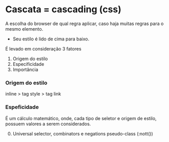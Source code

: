 # Cascata = cascading (css) 

A escolha do browser de qual regra aplicar, caso haja muitas regras para o mesmo elemento. 

* Seu estilo é lido de cima para baixo.

É levado em consideração 3 fatores

1. Origem do estilo
2. Especificidade
3. Importância

### Origem do estilo

inline > tag style > tag link

### Espeficidade 

É um cálculo matemático, onde, cada tipo de seletor e origem de estilo, possuem valores a serem considerados. 

0. Universal selector, combinators e negations pseudo-class (:nott())

